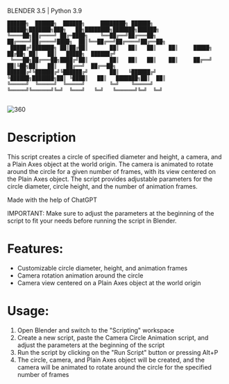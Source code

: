 BLENDER 3.5 | Python 3.9

```
██████╗  ██████╗  ██████╗     ████████╗ ██████╗      ██████╗███████╗███╗   ██╗████████╗███████╗██████╗ 
╚════██╗██╔════╝ ██╔═████╗    ╚══██╔══╝██╔═══██╗    ██╔════╝██╔════╝████╗  ██║╚══██╔══╝██╔════╝██╔══██╗
 █████╔╝███████╗ ██║██╔██║       ██║   ██║   ██║    ██║     █████╗  ██╔██╗ ██║   ██║   █████╗  ██████╔╝
 ╚═══██╗██╔═══██╗████╔╝██║       ██║   ██║   ██║    ██║     ██╔══╝  ██║╚██╗██║   ██║   ██╔══╝  ██╔══██╗
██████╔╝╚██████╔╝╚██████╔╝       ██║   ╚██████╔╝    ╚██████╗███████╗██║ ╚████║   ██║   ███████╗██║  ██║
╚═════╝  ╚═════╝  ╚═════╝        ╚═╝    ╚═════╝      ╚═════╝╚══════╝╚═╝  ╚═══╝   ╚═╝   ╚══════╝╚═╝  ╚═╝
                                                                                                       
```

![360](https://user-images.githubusercontent.com/92639080/230977426-05cb4795-3d44-4cae-8923-719597693a39.gif)

# Description

This script creates a circle of specified diameter and height, a camera, and a Plain Axes object at the world origin. The camera is animated to rotate around the circle for a given number of frames, with its view centered on the Plain Axes object. The script provides adjustable parameters for the circle diameter, circle height, and the number of animation frames.

Made with the help of ChatGPT

IMPORTANT: Make sure to adjust the parameters at the beginning of the script to fit your needs before running the script in Blender.

# Features:
- Customizable circle diameter, height, and animation frames
- Camera rotation animation around the circle
- Camera view centered on a Plain Axes object at the world origin

# Usage:
1. Open Blender and switch to the "Scripting" workspace
2. Create a new script, paste the Camera Circle Animation script, and adjust the parameters at the beginning of the script
3. Run the script by clicking on the "Run Script" button or pressing Alt+P
4. The circle, camera, and Plain Axes object will be created, and the camera will be animated to rotate around the circle for the specified number of frames

